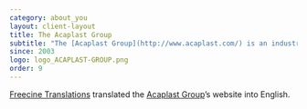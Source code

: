 ```yaml
---
category: about_you
layout: client-layout
title: The Acaplast Group
subtitle: "The [Acaplast Group](http://www.acaplast.com/) is an industrial group specialized in rubber and plastics. It conducts business at 7 production sites in France and Tunisia."
since: 2003
logo: logo_ACAPLAST-GROUP.png
order: 9
---
```

[Freecine Translations](http://freecinetranslations.com/) translated the [Acaplast Group](http://www.acaplast.com/)’s website into English.
